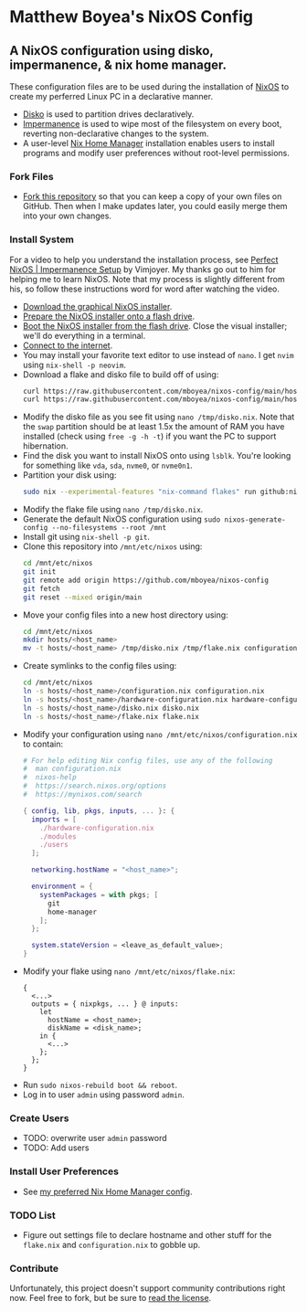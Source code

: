 # Matthew Boyea's NixOS Config

## A NixOS configuration using disko, impermanence, & nix home manager.

These configuration files are to be used during the installation of [NixOS] to create my perferred Linux PC in a declarative manner.

* [Disko] is used to partition drives declaratively.
* [Impermanence] is used to wipe most of the filesystem on every boot, reverting non-declarative changes to the system.
* A user-level [Nix Home Manager] installation enables users to install programs and modify user preferences without root-level permissions.

### Fork Files

* [Fork this repository](https://docs.github.com/en/pull-requests/collaborating-with-pull-requests/working-with-forks/fork-a-repo#forking-a-repository) so that you can keep a copy of your own files on GitHub.
  Then when I make updates later, you could easily merge them into your own changes.

### Install System

For a video to help you understand the installation process, see [Perfect NixOS | Impermanence Setup](https://www.youtube.com/watch?v=YPKwkWtK7l0) by Vimjoyer.
My thanks go out to him for helping me to learn NixOS.
Note that my process is slightly different from his, so follow these instructions word for word after watching the video.

* [Download the graphical NixOS installer](https://nixos.org/download/#graphical-iso-image).
* [Prepare the NixOS installer onto a flash drive](https://nixos.wiki/wiki/NixOS_Installation_Guide#Making_the_installation_media).
* [Boot the NixOS installer from the flash drive](https://nixos.wiki/wiki/NixOS_Installation_Guide#Booting_the_installation_media).
  Close the visual installer; we'll do everything in a terminal.
* [Connect to the internet](https://nixos.org/manual/nixos/stable/#sec-installation-manual-networking).
* You may install your favorite text editor to use instead of `nano`.
  I get `nvim` using `nix-shell -p neovim`.
* Download a flake and disko file to build off of using:
  ```sh
  curl https://raw.githubusercontent.com/mboyea/nixos-config/main/hosts/maybenixlaptop/disko.nix -o /tmp/disko.nix
  curl https://raw.githubusercontent.com/mboyea/nixos-config/main/hosts/maybenixlaptop/flake.nix -o /tmp/flake.nix
  ```
* Modify the disko file as you see fit using `nano /tmp/disko.nix`.
  Note that the `swap` partition should be at least 1.5x the amount of RAM you have installed (check using `free -g -h -t`) if you want the PC to support hibernation.
* Find the disk you want to install NixOS onto using `lsblk`.
  You're looking for something like `vda`, `sda`, `nvme0`, or `nvme0n1`.
* Partition your disk using:
  ```sh
  sudo nix --experimental-features "nix-command flakes" run github:nix-community/disko -- --mode disko /tmp/disko.nix --arg device '"dev/<disk_name>"'`
  ```
* Modify the flake file using `nano /tmp/disko.nix`.
* Generate the default NixOS configuration using `sudo nixos-generate-config --no-filesystems --root /mnt`
* Install git using `nix-shell -p git`.
* Clone this repository into `/mnt/etc/nixos` using:
  ```sh
  cd /mnt/etc/nixos
  git init
  git remote add origin https://github.com/mboyea/nixos-config
  git fetch
  git reset --mixed origin/main
  ```
* Move your config files into a new host directory using:
  ```sh
  cd /mnt/etc/nixos
  mkdir hosts/<host_name>
  mv -t hosts/<host_name> /tmp/disko.nix /tmp/flake.nix configuration.nix hardware-configuration.nix
  ```
* Create symlinks to the config files using:
  ```sh
  cd /mnt/etc/nixos
  ln -s hosts/<host_name>/configuration.nix configuration.nix
  ln -s hosts/<host_name>/hardware-configuration.nix hardware-configuration.nix
  ln -s hosts/<host_name>/disko.nix disko.nix
  ln -s hosts/<host_name>/flake.nix flake.nix
  ```
* Modify your configuration using `nano /mnt/etc/nixos/configuration.nix` to contain:
  ```nix
  # For help editing Nix config files, use any of the following
  #  man configuration.nix
  #  nixos-help
  #  https://search.nixos.org/options
  #  https://mynixos.com/search
  
  { config, lib, pkgs, inputs, ... }: {
    imports = [
      ./hardware-configuration.nix
      ./modules
      ./users
    ];
  
    networking.hostName = "<host_name>";
  
    environment = {
      systemPackages = with pkgs; [
        git
        home-manager
      ];
    };
  
    system.stateVersion = <leave_as_default_value>;
  }
  ```
* Modify your flake using `nano /mnt/etc/nixos/flake.nix`:
  ```
  {
    <...>
    outputs = { nixpkgs, ... } @ inputs:
      let
        hostName = <host_name>;
        diskName = <disk_name>;
      in {
        <...>
      };
    };
  }
  ```
* Run `sudo nixos-rebuild boot && reboot`.
* Log in to user `admin` using password `admin`.

### Create Users

* TODO: overwrite user `admin` password
* TODO: Add users

### Install User Preferences

* See [my preferred Nix Home Manager config](https://github.com/mboyea/home-manager).

### TODO List

* Figure out settings file to declare hostname and other stuff for the `flake.nix` and `configuration.nix` to gobble up.

### Contribute

Unfortunately, this project doesn't support community contributions right now. Feel free to fork, but be sure to [read the license](./LICENSE.md).

[NixOS]: https://nixos.org/
[Disko]: https://nixos.wiki/wiki/Disko
[Impermanence]: https://github.com/nix-community/impermanence
[Nix Home Manager]: https://github.com/nix-community/home-manager

